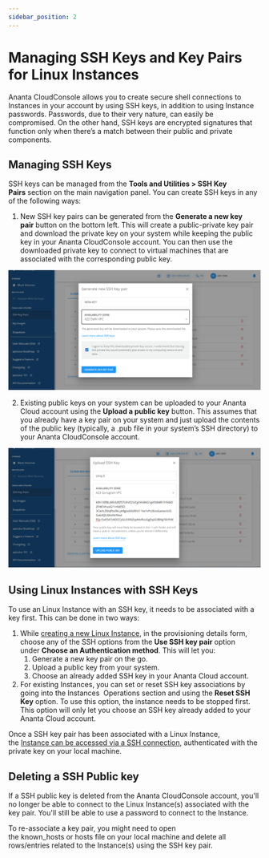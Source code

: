 ```yaml
---
sidebar_position: 2
---
```

# Managing SSH Keys and Key Pairs for Linux Instances

Ananta CloudConsole allows you to create secure shell connections to Instances in your account by using SSH keys, in addition to using Instance passwords. Passwords, due to their very nature, can easily be compromised. On the other hand, SSH keys are encrypted signatures that function only when there’s a match between their public and private components.
## Managing SSH Keys

SSH keys can be managed from the **Tools and Utilities > SSH Key Pairs** section on the main navigation panel. You can create SSH keys in any of the following ways:

1. New SSH key pairs can be generated from the **Generate a new key pair** button on the bottom left. This will create a public-private key pair and download the private key on your system while keeping the public key in your Ananta CloudConsole account. You can then use the downloaded private key to connect to virtual machines that are associated with the corresponding public key.

![SSH Keys and Key Pairs for Linux Instances](img/SSHKeysandKeyPairs1.png)

2. Existing public keys on your system can be uploaded to your Ananta Cloud account using the **Upload a public key** button. This assumes that you already have a key pair on your system and just upload the contents of the public key (typically, a .pub file in your system’s SSH directory) to your Ananta CloudConsole account.

![SSH Keys and Key Pairs for Linux Instances](img/SSHKeysandKeyPairs2.png)

## Using Linux Instances with SSH Keys

To use an Linux Instance with an SSH key, it needs to be associated with a key first. This can be done in two ways:

1. While [creating a new Linux Instance](/docs/Compute/LinuxInstances/CreatingLinuxInstances), in the provisioning details form, choose any of the SSH options from the **Use SSH key pair** option under **Choose an Authentication method**. This will let you:
    1. Generate a new key pair on the go.
    2. Upload a public key from your system.
    3. Choose an already added SSH key in your Ananta Cloud account.
2. For existing Instances, you can set or reset SSH key associations by going into the Instances  Operations section and using the **Reset SSH Key** option. To use this option, the instance needs to be stopped first. This option will only let you choose an SSH key already added to your Ananta Cloud account.

Once a SSH key pair has been associated with a Linux Instance, the [Instance can be accessed via a SSH connection](/docs/Compute/LinuxInstances/ConnectingtoaLinuxInstance), authenticated with the private key on your local machine.

## Deleting a SSH Public key

If a SSH public key is deleted from the Ananta CloudConsole account, you'll no longer be able to connect to the Linux Instance(s) associated with the key pair. You'll still be able to use a password to connect to the Instance.

To re-associate a key pair, you might need to open the known_hosts or hosts file on your local machine and delete all rows/entries related to the Instance(s) using the SSH key pair.

